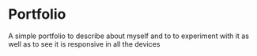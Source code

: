 # Portfolio
<p>A simple portfolio to describe about myself and to to experiment with it as well as to see it is responsive in all the devices</p>
